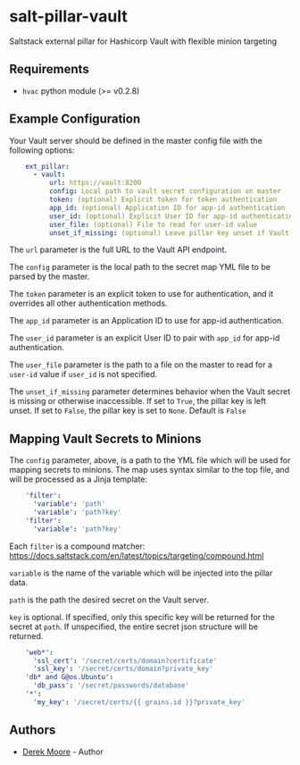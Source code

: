 # salt-pillar-vault
Saltstack external pillar for Hashicorp Vault with flexible minion targeting

Requirements
------------
* `hvac` python module (>= v0.2.8) 


Example Configuration
---------------------

Your Vault server should be defined in the master config file with the
following options:

```yaml
    ext_pillar:
      - vault:
          url: https://vault:8200
          config: Local path to vault secret configuration on master
          token: (optional) Explicit token for token authentication
          app_id: (optional) Application ID for app-id authentication
          user_id: (optional) Explicit User ID for app-id authentication
          user_file: (optional) File to read for user-id value
          unset_if_missing: (optional) Leave pillar key unset if Vault secret not found
```

The `url` parameter is the full URL to the Vault API endpoint.

The `config` parameter is the local path to the secret map YML file to be parsed by the master.

The `token` parameter is an explicit token to use for authentication, and it
overrides all other authentication methods.

The `app_id` parameter is an Application ID to use for app-id authentication.

The `user_id` parameter is an explicit User ID to pair with ``app_id`` for
app-id authentication.

The `user_file` parameter is the path to a file on the master to read for a
``user-id`` value if `user_id` is not specified.

The `unset_if_missing` parameter determines behavior when the Vault secret is
missing or otherwise inaccessible. If set to ``True``, the pillar key is left
unset. If set to ``False``, the pillar key is set to ``None``. Default is
``False``

Mapping Vault Secrets to Minions
--------------------------------

The `config` parameter, above, is a path to the YML file which will be
used for mapping secrets to minions. The map uses syntax similar to the
top file, and will be processed as a Jinja template:

```yaml
    'filter':
      'variable': 'path'
      'variable': 'path?key'
    'filter':
      'variable': 'path?key'
```

Each `filter` is a compound matcher:
    https://docs.saltstack.com/en/latest/topics/targeting/compound.html

`variable` is the name of the variable which will be injected into the
pillar data.

`path` is the path the desired secret on the Vault server.

`key` is optional. If specified, only this specific key will be returned
for the secret at `path`. If unspecified, the entire secret json structure
will be returned.


```yaml
    'web*':
      'ssl_cert': '/secret/certs/domain?certificate'
      'ssl_key': '/secret/certs/domain?private_key'
    'db* and G@os.Ubuntu':
      'db_pass': '/secret/passwords/database'
    '*':
      'my_key': '/secret/certs/{{ grains.id }}?private_key'
```

Authors
-------

- [Derek Moore](http://github.com/redredgroovy) - Author
